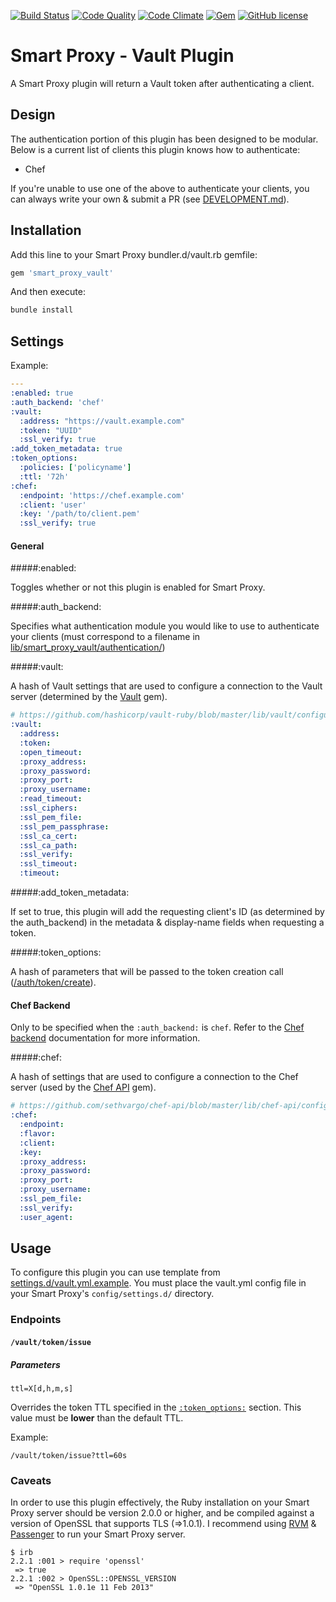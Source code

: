 [![Build Status](https://img.shields.io/travis/visioncritical/smart_proxy_vault/master.svg)](https://travis-ci.org/visioncritical/smart_proxy_vault)
[![Code Quality](https://img.shields.io/codeclimate/github/visioncritical/smart_proxy_vault.svg)](https://codeclimate.com/github/visioncritical/smart_proxy_vault)
[![Code Climate](https://img.shields.io/codeclimate/coverage/github/visioncritical/smart_proxy_vault.svg)](https://codeclimate.com/github/visioncritical/smart_proxy_vault/coverage)
[![Gem](https://img.shields.io/gem/v/smart_proxy_vault.svg)](https://rubygems.org/gems/smart_proxy_vault/versions)
[![GitHub license](https://img.shields.io/badge/license-GPLv3-blue.svg)](./LICENSE)


# Smart Proxy - Vault Plugin

A Smart Proxy plugin will return a Vault token after authenticating a client.

## Design

The authentication portion of this plugin has been designed to be modular. Below is a current list of clients this plugin knows how to authenticate:

* Chef

If you're unable to use one of the above to authenticate your clients, you can always write your own & submit a PR (see [DEVELOPMENT.md](documentation/DEVELOPMENT.md)).

## Installation

Add this line to your Smart Proxy bundler.d/vault.rb gemfile:

```ruby
gem 'smart_proxy_vault'
```

And then execute:

```bash
bundle install
```

## Settings

Example:

```yaml
---
:enabled: true
:auth_backend: 'chef'
:vault:
  :address: "https://vault.example.com"
  :token: "UUID"
  :ssl_verify: true
:add_token_metadata: true
:token_options:
  :policies: ['policyname']
  :ttl: '72h'
:chef:
  :endpoint: 'https://chef.example.com'
  :client: 'user'
  :key: '/path/to/client.pem'
  :ssl_verify: true
```

#### General

#####:enabled:

Toggles whether or not this plugin is enabled for Smart Proxy.

#####:auth_backend:

Specifies what authentication module you would like to use to authenticate your clients (must correspond to a filename in [lib/smart_proxy_vault/authentication/](lib/smart_proxy_vault/authentication/))

#####:vault:

A hash of Vault settings that are used to configure a connection to the Vault server (determined by the [Vault](https://github.com/hashicorp/vault-ruby) gem).

```yaml
# https://github.com/hashicorp/vault-ruby/blob/master/lib/vault/configurable.rb
:vault:
  :address:
  :token:
  :open_timeout:
  :proxy_address:
  :proxy_password:
  :proxy_port:
  :proxy_username:
  :read_timeout:
  :ssl_ciphers:
  :ssl_pem_file:
  :ssl_pem_passphrase:
  :ssl_ca_cert:
  :ssl_ca_path:
  :ssl_verify:
  :ssl_timeout:
  :timeout:
```

#####:add_token_metadata:

If set to true, this plugin will add the requesting client's ID (as determined by the auth_backend) in the metadata & display-name fields when requesting a token.

#####:token_options:

A hash of parameters that will be passed to the token creation call ([/auth/token/create](https://www.vaultproject.io/docs/auth/token.html)).

#### Chef Backend

Only to be specified when the `:auth_backend:` is `chef`. Refer to the [Chef backend](documentation/CHEF.md) documentation for more information.

#####:chef:

A hash of settings that are used to configure a connection to the Chef server (used by the [Chef API](https://github.com/sethvargo/chef-api) gem).

```yaml
# https://github.com/sethvargo/chef-api/blob/master/lib/chef-api/configurable.rb
:chef:
  :endpoint:
  :flavor:
  :client:
  :key:
  :proxy_address:
  :proxy_password:
  :proxy_port:
  :proxy_username:
  :ssl_pem_file:
  :ssl_verify:
  :user_agent:
```

## Usage

To configure this plugin you can use template from [settings.d/vault.yml.example](settings.d/vault.yml.example). You must place the vault.yml config file in your Smart Proxy's `config/settings.d/` directory.

### Endpoints

#### `/vault/token/issue`

##### Parameters

`ttl=X[d,h,m,s]`

Overrides the token TTL specified in the [`:token_options:`](#token_options) section. This value must be **lower** than the default TTL.

Example:

`/vault/token/issue?ttl=60s`

### Caveats

In order to use this plugin effectively, the Ruby installation on your Smart Proxy server should be version 2.0.0 or higher, and be compiled against a version of OpenSSL that supports TLS (=>1.0.1). I recommend using [RVM](https://rvm.io/) & [Passenger](https://www.phusionpassenger.com) to run your Smart Proxy server.

```
$ irb
2.2.1 :001 > require 'openssl'
 => true
2.2.1 :002 > OpenSSL::OPENSSL_VERSION
 => "OpenSSL 1.0.1e 11 Feb 2013"
 ```